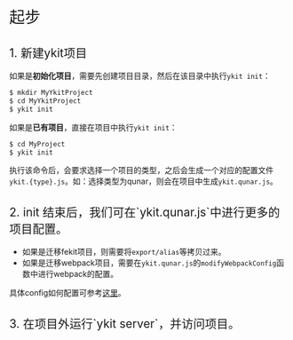 <h1 style="font-weight: normal"> 起步 </h1>

<h2 style="font-weight: normal"> 1. 新建ykit项目 </h2>

如果是**初始化项目**，需要先创建项目目录，然后在该目录中执行`ykit init`：

```bash
$ mkdir MyYkitProject
$ cd MyYkitProject
$ ykit init
```

如果是**已有项目**，直接在项目中执行`ykit init`：

```bash
$ cd MyProject
$ ykit init
```

执行该命令后，会要求选择一个项目的类型，之后会生成一个对应的配置文件`ykit.{type}.js`。如：选择类型为qunar，则会在项目中生成`ykit.qunar.js`。

<h2 style="font-weight: normal"> 2. init 结束后，我们可在`ykit.qunar.js`中进行更多的项目配置。 </h2>

- 如果是迁移fekit项目，则需要将`export/alias`等拷贝过来。
- 如果是迁移webpack项目，需要在`ykit.qunar.js`的`modifyWebpackConfig`函数中进行webpack的配置。

具体config如何配置可参考[这里][1]。

<h2 style="font-weight: normal"> 3. 在项目外运行`ykit server`，并访问项目。 </h2>

[1]: ./config.html
